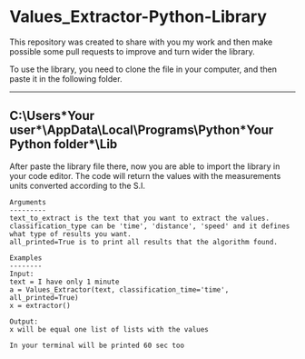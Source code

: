 # Values_Extractor-Python-Library
This repository was created to share with you my work and then make possible some pull requests to improve and turn wider the library.

To use the library, you need to clone the file in your computer, and then paste it in the following folder.

---------------------------------------------------------------------------
C:\Users\*Your user*\AppData\Local\Programs\Python\*Your Python folder*\Lib
---------------------------------------------------------------------------

After paste the library file there, now you are able to import the library in your code editor.
The code will return the values with the measurements units converted according to the S.I.

    Arguments
    ---------
    text_to_extract is the text that you want to extract the values.
    classification_type can be 'time', 'distance', 'speed' and it defines what type of results you want.
    all_printed=True is to print all results that the algorithm found.

    Examples
    --------
    Input:
    text = I have only 1 minute
    a = Values_Extractor(text, classification_time='time', all_printed=True)
    x = extractor()

    Output:
    x will be equal one list of lists with the values 

    In your terminal will be printed 60 sec too
